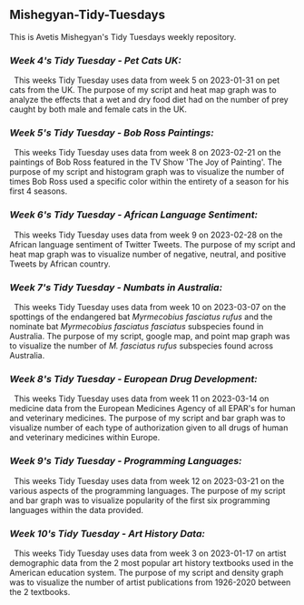 ## Mishegyan-Tidy-Tuesdays
This is Avetis Mishegyan's Tidy Tuesdays weekly repository.

### _Week 4's Tidy Tuesday - Pet Cats UK:_
&nbsp; This weeks Tidy Tuesday uses data from week 5 on 2023-01-31 on pet cats from the UK. The purpose of my script and heat map graph was to analyze the effects that a wet and dry food diet had on the number of prey caught by both male and female cats in the UK.

### _Week 5's Tidy Tuesday - Bob Ross Paintings:_
&nbsp; This weeks Tidy Tuesday uses data from week 8 on 2023-02-21 on the paintings of Bob Ross featured in the TV Show 'The Joy of Painting'. The purpose of my script and histogram graph was to visualize the number of times Bob Ross used a specific color within the entirety of a season for his first 4 seasons.

### _Week 6's Tidy Tuesday - African Language Sentiment:_
&nbsp; This weeks Tidy Tuesday uses data from week 9 on 2023-02-28 on the African language sentiment of Twitter Tweets. The purpose of my script and heat map graph was to visualize number of negative, neutral, and positive Tweets by African country.

### _Week 7's Tidy Tuesday - Numbats in Australia:_
&nbsp; This weeks Tidy Tuesday uses data from week 10 on 2023-03-07 on the spottings of the endangered bat *Myrmecobius fasciatus rufus* and the nominate bat *Myrmecobius fasciatus fasciatus* subspecies found in Australia. The purpose of my script, google map, and point map graph was to visualize the number of *M. fasciatus rufus* subspecies found across Australia.

### _Week 8's Tidy Tuesday - European Drug Development:_
&nbsp; This weeks Tidy Tuesday uses data from week 11 on 2023-03-14 on medicine data from the European Medicines Agency of all EPAR's for human and veterinary medicines. The purpose of my script and bar graph was to visualize number of each type of authorization given to all drugs of human and veterinary medicines within Europe.

### _Week 9's Tidy Tuesday - Programming Languages:_
&nbsp; This weeks Tidy Tuesday uses data from week 12 on 2023-03-21 on the various aspects of the programming languages. The purpose of my script and bar graph was to visualize popularity of the first six programming languages within the data provided.

### _Week 10's Tidy Tuesday - Art History Data:_
&nbsp; This weeks Tidy Tuesday uses data from week 3 on 2023-01-17 on artist demographic data from the 2 most popular art history textbooks used in the American education system. The purpose of my script and density graph was to visualize the number of artist publications from 1926-2020 between the 2 textbooks.
